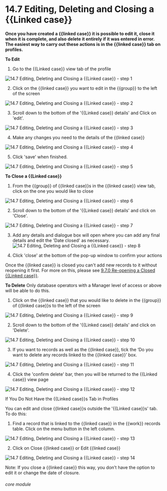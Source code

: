 # 14.7 Editing, Deleting and Closing a {{Linked case}}

**Once you have created a {{linked case}} it is possible to edit it, close it when it is complete, and also delete it entirely if it was entered in error. The easiest way to carry out these actions is in the {{linked case}} tab on profiles.**

**To Edit**
1. Go to the {{Linked case}} view tab of the profile

![14.7 Editing, Deleting and Closing a {{Linked case}} - step 1](14.7_Editing,_Deleting_and_Closing_a_Case_im_1.png)

2. Click on the {{linked case}} you want to edit in the {{group}} to the left of the screen

![14.7 Editing, Deleting and Closing a {{Linked case}} - step 2](14.7_Editing,_Deleting_and_Closing_a_Case_im_2.png)

3. Scroll down to the bottom of the &#039;{{Linked case}} details&#039; and Click on &#039;edit&#039;.

![14.7 Editing, Deleting and Closing a {{Linked case}} - step 3](14.7_Editing,_Deleting_and_Closing_a_Case_im_3.png)

4. Make any changes you need to the details of the {{linked case}}

![14.7 Editing, Deleting and Closing a {{Linked case}} - step 4](14.7_Editing,_Deleting_and_Closing_a_Case_im_4.png)

5. Click &#039;save&#039; when finished.

![14.7 Editing, Deleting and Closing a {{Linked case}} - step 5](14.7_Editing,_Deleting_and_Closing_a_Case_im_5.png)

**To Close a {{Linked case}}**
1. From the {{group}} of {{linked case}}s in the {{linked case}} view tab, click on the one you would like to close

![14.7 Editing, Deleting and Closing a {{Linked case}} - step 6](14.7_Editing,_Deleting_and_Closing_a_Case_im_6.png)

2. Scroll down to the bottom of the &#039;{{Linked case}} details&#039; and click on &#039;Close&#039;.

![14.7 Editing, Deleting and Closing a {{Linked case}} - step 7](14.7_Editing,_Deleting_and_Closing_a_Case_im_7.png)

3. Add any details and  dialogue box will open where you can add any final details and edit the &#039;Date closed&#039; as necessary.
![14.7 Editing, Deleting and Closing a {{Linked case}} - step 8](14.7_Editing,_Deleting_and_Closing_a_Case_im_8.png)

4. Click &#039;close&#039; at the bottom of the pop-up window to confirm your actions

Once the {{linked case}} is closed you can&#039;t add new records to it without reopening it first. For more on this, please see [9.7.0 Re-opening a Closed {{Linked case}}](https://lamplight.online/en/help/index/p/9.7.0).

**To Delete**
Only database operators with a Manager level of access or above will be able to do this.

1. Click on the {{linked case}} that you would like to delete in the {{group}} of {{linked case}}s to the left of the screen

![14.7 Editing, Deleting and Closing a {{Linked case}} - step 9](14.7_Editing,_Deleting_and_Closing_a_Case_im_9.png)

2. Scroll down to the bottom of the &#039;{{Linked case}} details&#039; and click on &#039;Delete&#039;.

![14.7 Editing, Deleting and Closing a {{Linked case}} - step 10](14.7_Editing,_Deleting_and_Closing_a_Case_im_10.png)

3. If you want to records as well as the {{linked case}}, tick the ‘Do you want to delete any records linked to the {{linked case}}’ box.

![14.7 Editing, Deleting and Closing a {{Linked case}} - step 11](14.7_Editing,_Deleting_and_Closing_a_Case_im_11.png)

4. Click the &#039;confirm delete&#039; bar, then you will be returned to the {{Linked case}} view page

![14.7 Editing, Deleting and Closing a {{Linked case}} - step 12](14.7_Editing,_Deleting_and_Closing_a_Case_im_12.png)

If You Do Not Have the {{Linked case}}s Tab in Profiles

You can edit and close {{linked case}}s outside the &#039;{{Linked case}}s&#039; tab.
To do this:

1. Find a record that is linked to the {{linked case}} in the {{work}} records table. Click on the menu button in the left column.

![14.7 Editing, Deleting and Closing a {{Linked case}} - step 13](14.7_Editing,_Deleting_and_Closing_a_Case_im_13.png)

2. Click on Close {{linked case}} or Edit {{linked case}}

![14.7 Editing, Deleting and Closing a {{Linked case}} - step 14](14.7_Editing,_Deleting_and_Closing_a_Case_im_14.png)

Note: If you close a {{linked case}} this way, you don’t have the option to edit it or change the date of closure.


###### core module
